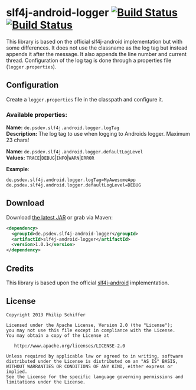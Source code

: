 slf4j-android-logger  [![Build Status](https://travis-ci.org/PSDev/slf4j-android-logger.png?branch=master)](https://travis-ci.org/PSDev/slf4j-android-logger) [![Build Status](http://ci.psdev.de/job/PSDevSLF4JAndroidLogger/badge/icon)](http://ci.psdev.de/job/PSDevSLF4JAndroidLogger/)
==============

This library is based on the official slf4j-android implementation but with some differences.
It does not use the classname as the log tag but instead appends it after the message. It also appends the line number and current thread.
Configuration of the log tag is done through a properties file (`logger.properties`).

Configuration
-------------

Create a `logger.properties` file in the classpath and configure it.

### Available properties:

**Name:** `de.psdev.slf4j.android.logger.logTag`  
**Description:** The log tag to use when logging to Androids logger. Maximum 23 chars!

**Name:** `de.psdev.slf4j.android.logger.defaultLogLevel`  
**Values:** `TRACE`|`DEBUG`|`INFO`|`WARN`|`ERROR`

**Example**:
```properties
de.psdev.slf4j.android.logger.logTag=MyAwesomeApp
de.psdev.slf4j.android.logger.defaultLogLevel=DEBUG
```

Download
--------

Download [the latest JAR][1] or grab via Maven:

```xml
<dependency>
  <groupId>de.psdev.slf4j-android-logger</groupId>
  <artifactId>slf4j-android-logger</artifactId>
  <version>1.0.1</version>
</dependency>
```


Credits
-------

This library is based upon the official [slf4j-android][2] implementation.


License
-------

    Copyright 2013 Philip Schiffer

    Licensed under the Apache License, Version 2.0 (the "License");
    you may not use this file except in compliance with the License.
    You may obtain a copy of the License at

       http://www.apache.org/licenses/LICENSE-2.0

    Unless required by applicable law or agreed to in writing, software
    distributed under the License is distributed on an "AS IS" BASIS,
    WITHOUT WARRANTIES OR CONDITIONS OF ANY KIND, either express or implied.
    See the License for the specific language governing permissions and
    limitations under the License.

[1]: http://repository.sonatype.org/service/local/artifact/maven/redirect?r=central-proxy&g=de.psdev&a=slf4j-android-logger&v=LATEST
[2]: https://github.com/qos-ch/slf4j/tree/master/slf4j-android
